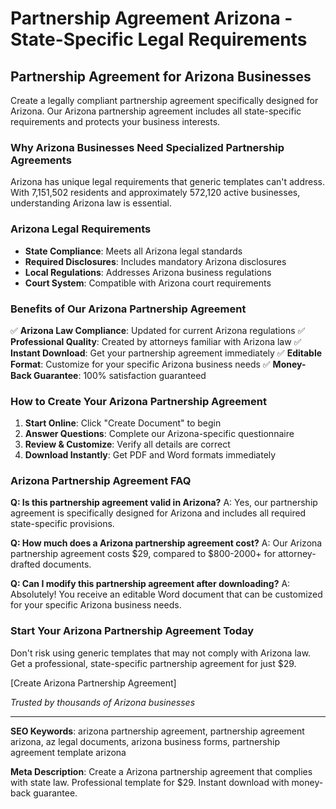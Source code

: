 # Partnership Agreement Arizona - State-Specific Legal Requirements

## Partnership Agreement for Arizona Businesses

Create a legally compliant partnership agreement specifically designed for Arizona. Our Arizona partnership agreement includes all state-specific requirements and protects your business interests.

### Why Arizona Businesses Need Specialized Partnership Agreements

Arizona has unique legal requirements that generic templates can't address. With 7,151,502 residents and approximately 572,120 active businesses, understanding Arizona law is essential.

### Arizona Legal Requirements

- **State Compliance**: Meets all Arizona legal standards
- **Required Disclosures**: Includes mandatory Arizona disclosures
- **Local Regulations**: Addresses Arizona business regulations
- **Court System**: Compatible with Arizona court requirements

### Benefits of Our Arizona Partnership Agreement

✅ **Arizona Law Compliance**: Updated for current Arizona regulations
✅ **Professional Quality**: Created by attorneys familiar with Arizona law
✅ **Instant Download**: Get your partnership agreement immediately
✅ **Editable Format**: Customize for your specific Arizona business needs
✅ **Money-Back Guarantee**: 100% satisfaction guaranteed

### How to Create Your Arizona Partnership Agreement

1. **Start Online**: Click "Create Document" to begin
2. **Answer Questions**: Complete our Arizona-specific questionnaire
3. **Review & Customize**: Verify all details are correct
4. **Download Instantly**: Get PDF and Word formats immediately

### Arizona Partnership Agreement FAQ

**Q: Is this partnership agreement valid in Arizona?**
A: Yes, our partnership agreement is specifically designed for Arizona and includes all required state-specific provisions.

**Q: How much does a Arizona partnership agreement cost?**
A: Our Arizona partnership agreement costs $29, compared to $800-2000+ for attorney-drafted documents.

**Q: Can I modify this partnership agreement after downloading?**
A: Absolutely! You receive an editable Word document that can be customized for your specific Arizona business needs.

### Start Your Arizona Partnership Agreement Today

Don't risk using generic templates that may not comply with Arizona law. Get a professional, state-specific partnership agreement for just $29.

[Create Arizona Partnership Agreement]

*Trusted by thousands of Arizona businesses*

---

**SEO Keywords**: arizona partnership agreement, partnership agreement arizona, az legal documents, arizona business forms, partnership agreement template arizona

**Meta Description**: Create a Arizona partnership agreement that complies with state law. Professional template for $29. Instant download with money-back guarantee.
